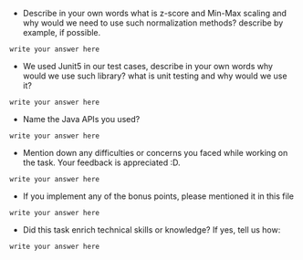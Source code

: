 - Describe in your own words what is z-score and Min-Max scaling and why would we need to use such normalization methods? describe by example, if possible.
```
write your answer here
```

- We used Junit5 in our test cases, describe in your own words why would we use such library? 
what is unit testing and why would we use it?
```
write your answer here
```

- Name the Java APIs you used?
```
write your answer here
```

- Mention down any difficulties or concerns you faced while working on the task. Your feedback is appreciated :D.
```
write your answer here
```

- If you implement any of the bonus points, please mentioned it in this file
```
write your answer here
```

- Did this task enrich technical skills or knowledge? If yes, tell us how: 
```
write your answer here
```

